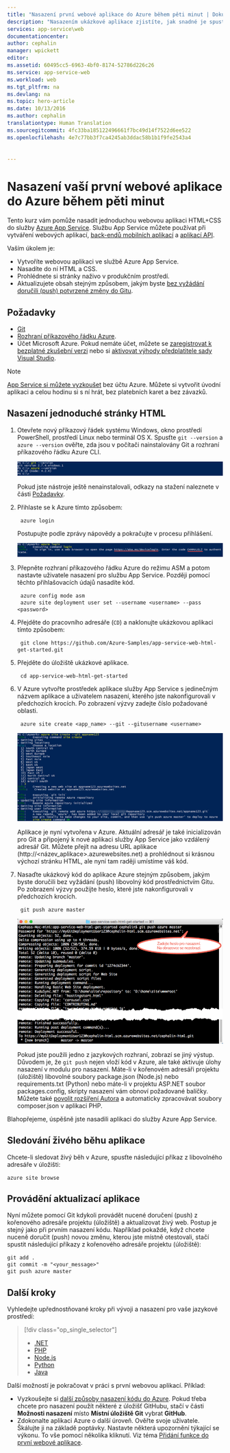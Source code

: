 ```yaml
---
title: "Nasazení první webové aplikace do Azure během pěti minut | Dokumentace Microsoftu"
description: "Nasazením ukázkové aplikace zjistíte, jak snadné je spustit webové aplikace ve službě App Service. Pusťte se hned do skutečného vývoje. Výsledky uvidíte okamžitě."
services: app-service\web
documentationcenter: 
author: cephalin
manager: wpickett
editor: 
ms.assetid: 60495cc5-6963-4bf0-8174-52786d226c26
ms.service: app-service-web
ms.workload: web
ms.tgt_pltfrm: na
ms.devlang: na
ms.topic: hero-article
ms.date: 10/13/2016
ms.author: cephalin
translationtype: Human Translation
ms.sourcegitcommit: 4fc33ba185122496661f7bc49d14f7522d6ee522
ms.openlocfilehash: 4e7c77bb3f7ca4245ab3ddac58b1b1f9fe2543a4


---
```

# <a name="deploy-your-first-web-app-to-azure-in-five-minutes"></a>Nasazení vaší první webové aplikace do Azure během pěti minut
Tento kurz vám pomůže nasadit jednoduchou webovou aplikaci HTML+CSS do služby [Azure App Service](../app-service/app-service-value-prop-what-is.md).
Službu App Service můžete používat při vytváření webových aplikací, [back-endů mobilních aplikací](/documentation/learning-paths/appservice-mobileapps/) a [aplikací API](../app-service-api/app-service-api-apps-why-best-platform.md).

Vaším úkolem je: 

* Vytvoříte webovou aplikaci ve službě Azure App Service.
* Nasadíte do ní HTML a CSS.
* Prohlédnete si stránky naživo v produkčním prostředí.
* Aktualizujete obsah stejným způsobem, jakým byste [bez vyžádání doručili (push) potvrzené změny do Gitu](https://git-scm.com/docs/git-push).

## <a name="prerequisites"></a>Požadavky
* [Git](http://www.git-scm.com/downloads)
* [Rozhraní příkazového řádku Azure](../xplat-cli-install.md).
* Účet Microsoft Azure. Pokud nemáte účet, můžete se [zaregistrovat k bezplatné zkušební verzi](https://azure.microsoft.com/pricing/free-trial/?WT.mc_id=A261C142F) nebo si [aktivovat výhody předplatitele sady Visual Studio](https://azure.microsoft.com/pricing/member-offers/msdn-benefits-details/?WT.mc_id=A261C142F).

> [!NOTE]
> [App Service si můžete vyzkoušet](http://go.microsoft.com/fwlink/?LinkId=523751) bez účtu Azure. Můžete si vytvořit úvodní aplikaci a celou hodinu si s ní hrát, bez platebních karet a bez závazků.
> 
> 

## <a name="deploy-a-simple-html-site"></a>Nasazení jednoduché stránky HTML
1. Otevřete nový příkazový řádek systému Windows, okno prostředí PowerShell, prostředí Linux nebo terminál OS X. Spusťte `git --version` a `azure --version` ověřte, zda jsou v počítači nainstalovány Git a rozhraní příkazového řádku Azure CLI.
   
    ![Test instalace nástrojů rozhraní příkazového řádku pro první webovou aplikaci v Azure](./media/app-service-web-get-started/1-test-tools.png)
   
    Pokud jste nástroje ještě nenainstalovali, odkazy na stažení naleznete v části [Požadavky](#Prerequisites).
2. Přihlaste se k Azure tímto způsobem:
   
        azure login
   
    Postupujte podle zprávy nápovědy a pokračujte v procesu přihlášení.
   
    ![Přihlášení k Azure a vytvoření první webové aplikace](./media/app-service-web-get-started/3-azure-login.png)
3. Přepněte rozhraní příkazového řádku Azure do režimu ASM a potom nastavte uživatele nasazení pro službu App Service. Později pomocí těchto přihlašovacích údajů nasadíte kód.
   
        azure config mode asm
        azure site deployment user set --username <username> --pass <password>
4. Přejděte do pracovního adresáře (`CD`) a naklonujte ukázkovou aplikaci tímto způsobem:
   
        git clone https://github.com/Azure-Samples/app-service-web-html-get-started.git
5. Přejděte do úložiště ukázkové aplikace. 
   
        cd app-service-web-html-get-started
6. V Azure vytvořte prostředek aplikace služby App Service s jedinečným názvem aplikace a uživatelem nasazení, kterého jste nakonfigurovali v předchozích krocích. Po zobrazení výzvy zadejte číslo požadované oblasti.
   
        azure site create <app_name> --git --gitusername <username>
   
    ![Vytvoření prostředku Azure pro první webovou aplikaci v Azure](./media/app-service-web-get-started/4-create-site.png)
   
    Aplikace je nyní vytvořena v Azure. Aktuální adresář je také inicializován pro Git a připojený k nové aplikaci služby App Service jako vzdálený adresář Git.
    Můžete přejít na adresu URL aplikace (http://&lt;název_aplikace>.azurewebsites.net) a prohlédnout si krásnou výchozí stránku HTML, ale nyní tam raději umístíme váš kód.
7. Nasaďte ukázkový kód do aplikace Azure stejným způsobem, jakým byste doručili bez vyžádání (push) libovolný kód prostřednictvím Gitu. Po zobrazení výzvy použijte heslo, které jste nakonfigurovali v předchozích krocích.
   
        git push azure master
   
    ![Nucené doručení (push) kódu do první webové aplikace v Azure](./media/app-service-web-get-started/5-push-code.png)
   
    Pokud jste použili jedno z jazykových rozhraní, zobrazí se jiný výstup. Důvodem je, že `git push` nejen vloží kód v Azure, ale také aktivuje úlohy nasazení v modulu pro nasazení. Máte-li v kořenovém adresáři projektu (úložiště) libovolné soubory package.json (Node.js) nebo requirements.txt (Python) nebo máte-li v projektu ASP.NET soubor packages.config, skripty nasazení vám obnoví požadované balíčky. Můžete také [povolit rozšíření Autora](web-sites-php-mysql-deploy-use-git.md#composer) a automaticky zpracovávat soubory composer.json v aplikaci PHP.

Blahopřejeme, úspěšně jste nasadili aplikaci do služby Azure App Service.

## <a name="see-your-app-running-live"></a>Sledování živého běhu aplikace
Chcete-li sledovat živý běh v Azure, spusťte následující příkaz z libovolného adresáře v úložišti:

    azure site browse

## <a name="make-updates-to-your-app"></a>Provádění aktualizací aplikace
Nyní můžete pomocí Git kdykoli provádět nucené doručení (push) z kořenového adresáře projektu (úložiště) a aktualizovat živý web. Postup je stejný jako při prvním nasazení kódu. Například pokaždé, když chcete nuceně doručit (push) novou změnu, kterou jste místně otestovali, stačí spustit následující příkazy z kořenového adresáře projektu (úložiště):

    git add .
    git commit -m "<your_message>"
    git push azure master

## <a name="next-steps"></a>Další kroky
Vyhledejte upřednostňované kroky při vývoji a nasazení pro vaše jazykové prostředí:

> [!div class="op_single_selector"]
> * [.NET](web-sites-dotnet-get-started.md)
> * [PHP](app-service-web-php-get-started.md)
> * [Node.js](app-service-web-nodejs-get-started.md)
> * [Python](web-sites-python-ptvs-django-mysql.md)
> * [Java](web-sites-java-get-started.md)
> 
> 

Další možností je pokračovat v práci s první webovou aplikací. Příklad:

* Vyzkoušejte si [další způsoby nasazení kódu do Azure](web-sites-deploy.md). Pokud třeba chcete pro nasazení použít některé z úložišť GitHubu, stačí v části **Možnosti nasazení** místo **Místní úložiště Git** vybrat **GitHub**.
* Zdokonalte aplikaci Azure o další úroveň. Ověřte svoje uživatele. Škálujte ji na základě poptávky. Nastavte některá upozornění týkající se výkonu. To vše pomocí několika kliknutí. Viz téma [Přidání funkce do první webové aplikace](app-service-web-get-started-2.md).




<!--HONumber=Dec16_HO1-->



